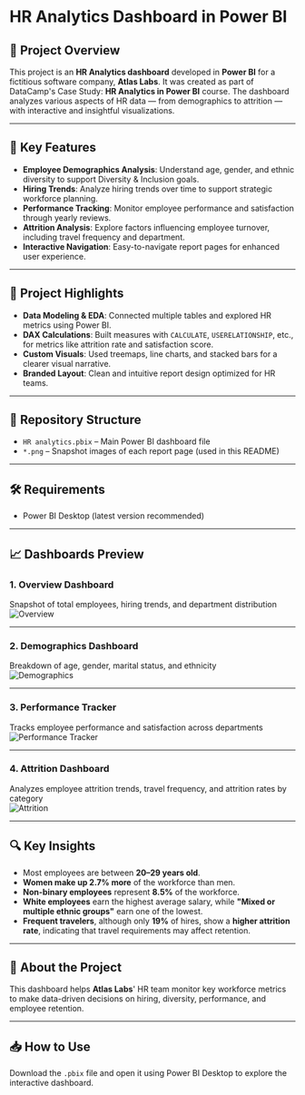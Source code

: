 # HR Analytics Dashboard in Power BI

## 📌 Project Overview
This project is an **HR Analytics dashboard** developed in **Power BI** for a fictitious software company, **Atlas Labs**. It was created as part of DataCamp's Case Study: **HR Analytics in Power BI** course. The dashboard analyzes various aspects of HR data — from demographics to attrition — with interactive and insightful visualizations.

---

## 🚀 Key Features
- **Employee Demographics Analysis**: Understand age, gender, and ethnic diversity to support Diversity & Inclusion goals.
- **Hiring Trends**: Analyze hiring trends over time to support strategic workforce planning.
- **Performance Tracking**: Monitor employee performance and satisfaction through yearly reviews.
- **Attrition Analysis**: Explore factors influencing employee turnover, including travel frequency and department.
- **Interactive Navigation**: Easy-to-navigate report pages for enhanced user experience.

---

## 🧠 Project Highlights
- **Data Modeling & EDA**: Connected multiple tables and explored HR metrics using Power BI.
- **DAX Calculations**: Built measures with `CALCULATE`, `USERELATIONSHIP`, etc., for metrics like attrition rate and satisfaction score.
- **Custom Visuals**: Used treemaps, line charts, and stacked bars for a clearer visual narrative.
- **Branded Layout**: Clean and intuitive report design optimized for HR teams.

---

## 📂 Repository Structure
- `HR analytics.pbix` – Main Power BI dashboard file  
- `*.png` – Snapshot images of each report page (used in this README)

---

## 🛠️ Requirements
- Power BI Desktop (latest version recommended)

---

## 📈 Dashboards Preview

### 1. **Overview Dashboard**  
Snapshot of total employees, hiring trends, and department distribution  
![Overview](overview.png)

---

### 2. **Demographics Dashboard**  
Breakdown of age, gender, marital status, and ethnicity  
![Demographics](demographics.png)

---

### 3. **Performance Tracker**  
Tracks employee performance and satisfaction across departments  
![Performance Tracker](performance_tracker.png)

---

### 4. **Attrition Dashboard**  
Analyzes employee attrition trends, travel frequency, and attrition rates by category  
![Attrition](attrition.png)

---

## 🔍 Key Insights
- Most employees are between **20–29 years old**.
- **Women make up 2.7% more** of the workforce than men.
- **Non-binary employees** represent **8.5%** of the workforce.
- **White employees** earn the highest average salary, while **"Mixed or multiple ethnic groups"** earn one of the lowest.
- **Frequent travelers**, although only **19%** of hires, show a **higher attrition rate**, indicating that travel requirements may affect retention.

---

## 🧾 About the Project
This dashboard helps **Atlas Labs**' HR team monitor key workforce metrics to make data-driven decisions on hiring, diversity, performance, and employee retention.

---

## 📥 How to Use
Download the `.pbix` file and open it using Power BI Desktop to explore the interactive dashboard.

